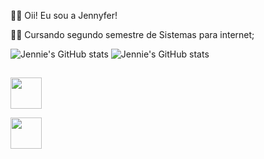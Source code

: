 👩‍🦰 Oii! Eu sou a Jennyfer!

👩‍💻 Cursando segundo semestre de Sistemas para internet;


![Jennie's GitHub stats](https://github-readme-stats.vercel.app/api?username=JennieOliveira99&show_icons=true&theme=synthwave)
 ![Jennie's GitHub stats](https://github-readme-stats.vercel.app/api/top-langs/?username=JennieOliveira99&show_icons=true&theme=synthwave)
   
  ##
 
<div> 
 
  <a href="https://instagram.com/eu.jennie" target="_blank"><img src="https://img.shields.io/badge/-Instagram-%23E4405F?style=for-the-badge&logo=instagram&logoColor=white" target="_blank" height="50em"></a>
 

  <a href ="mailto:jennyferoiveira7315@gmail.com"><img src="https://img.shields.io/badge/-Gmail-%23333?style=for-the-badge&logo=gmail&logoColor=white" target="_blank" height="50em"></a>
 
  
</div>
